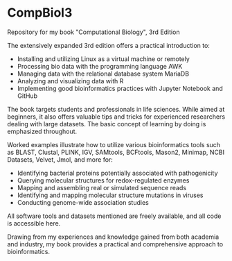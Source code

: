 # CompBiol3

Repository for my book "Computational Biology", 3rd Edition

The extensively expanded 3rd edition offers a practical introduction to:

- Installing and utilizing Linux as a virtual machine or remotely
- Processing bio data with the programming language AWK
- Managing data with the relational database system MariaDB
- Analyzing and visualizing data with R
- Implementing good bioinformatics practices with Jupyter Notebook and GitHub

The book targets students and professionals in life sciences. While aimed at beginners, it also offers valuable tips and tricks for experienced researchers dealing with large datasets. The basic concept of learning by doing is emphasized throughout.

Worked examples illustrate how to utilize various bioinformatics tools such as BLAST, Clustal, PLINK, IGV, SAMtools, BCFtools, Mason2, Minimap, NCBI Datasets, Velvet, Jmol, and more for:

- Identifying bacterial proteins potentially associated with pathogenicity
- Querying molecular structures for redox-regulated enzymes
- Mapping and assembling real or simulated sequence reads
- Identifying and mapping molecular structure mutations in viruses
- Conducting genome-wide association studies

All software tools and datasets mentioned are freely available, and all code is accessible here. 

Drawing from my experiences and knowledge gained from both academia and industry, my book provides a practical and comprehensive approach to bioinformatics.
